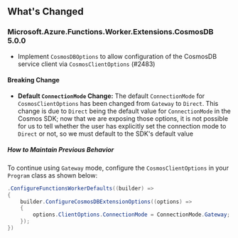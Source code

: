 ## What's Changed

<!-- Please add your release notes in the following format:
- My change description (#PR/#issue)
-->

### Microsoft.Azure.Functions.Worker.Extensions.CosmosDB 5.0.0

- Implement `CosmosDBOptions` to allow configuration of the CosmosDB service client via `CosmosClientOptions` (#2483)

#### Breaking Change

- **Default `ConnectionMode` Change:** The default `ConnectionMode` for `CosmosClientOptions` has been changed from `Gateway` to `Direct`.
  This change is due to `Direct` being the default value for `ConnectionMode` in the Cosmos SDK; now that we are exposing those options,
  it is not possible for us to tell whether the user has explicitly set the connection mode to `Direct` or not, so we must default to the
  SDK's default value

##### How to Maintain Previous Behavior

To continue using `Gateway` mode, configure the `CosmosClientOptions` in your `Program` class as shown below:

```csharp
.ConfigureFunctionsWorkerDefaults((builder) =>
{
    builder.ConfigureCosmosDBExtensionOptions((options) =>
    {
        options.ClientOptions.ConnectionMode = ConnectionMode.Gateway;
    });
})
```
